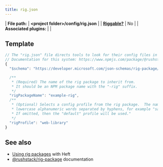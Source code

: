 ```yaml
---
title: rig.json
---
```


| **File path:** | **&lt;project folder&gt;/config/rig.json** |
| [**Riggable?**](/heft/rig_packages) | No |
| **Associated plugins:** | |

## Template

```js
// The "rig.json" file directs tools to look for their config files in an external package.
// Documentation for this system: https://www.npmjs.com/package/@rushstack/rig-package
{
  "$schema": "https://developer.microsoft.com/json-schemas/rig-package/rig.schema.json",

  /**
   * (Required) The name of the rig package to inherit from.
   * It should be an NPM package name with the "-rig" suffix.
   */
  "rigPackageName": "example-rig",
  /**
   * (Optional) Selects a config profile from the rig package.  The name must consist of
   * lowercase alphanumeric words separated by hyphens, for example "sample-profile".
   * If omitted, then the "default" profile will be used."
   */
  "rigProfile": "web-library"
}
```

## See also

- [Using rig packages](/heft/rig_packages) with Heft
- [@rushstack/rig-package](https://www.npmjs.com/package/@rushstack/rig-package) documentation
